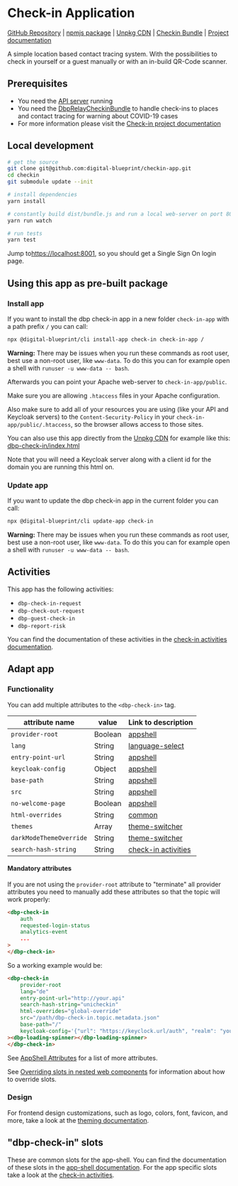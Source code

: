 # Check-in Application

[GitHub Repository](https://github.com/digital-blueprint/checkin-app) |
[npmjs package](https://www.npmjs.com/package/@digital-blueprint/checkin-app) |
[Unpkg CDN](https://unpkg.com/browse/@digital-blueprint/checkin-app/) |
[Checkin Bundle](https://github.com/digital-blueprint/relay-checkin-bundle) |
[Project documentation](https://dbp-demo.tugraz.at/site/software/check-in.html)

A simple location based contact tracing system.
With the possibilities to check in yourself or a guest manually or with an in-build QR-Code scanner.

## Prerequisites

- You need the [API server](https://gitlab.tugraz.at/dbp/relay/dbp-relay-server-template) running
- You need the [DbpRelayCheckinBundle](https://gitlab.tugraz.at/dbp/check-in/dbp-relay-checkin-bundle) to handle
  check-ins to places and contact tracing for warning about COVID-19 cases
- For more information please visit the [Check-in project documentation](https://dbp-demo.tugraz.at/site/software/check-in.html)

## Local development

```bash
# get the source
git clone git@github.com:digital-blueprint/checkin-app.git
cd checkin
git submodule update --init

# install dependencies
yarn install

# constantly build dist/bundle.js and run a local web-server on port 8001 
yarn run watch

# run tests
yarn test
```

Jump to<https://localhost:8001>, so you should get a Single Sign On login page.

## Using this app as pre-built package

### Install app

If you want to install the dbp check-in app in a new folder `check-in-app` with a path prefix `/` you can call:

```bash
npx @digital-blueprint/cli install-app check-in check-in-app /
```

**Warning:** There may be issues when you run these commands as root user, best use a non-root user, like `www-data`.
To do this you can for example open a shell with `runuser -u www-data -- bash`.

Afterwards you can point your Apache web-server to `check-in-app/public`.

Make sure you are allowing `.htaccess` files in your Apache configuration.

Also make sure to add all of your resources you are using (like your API and Keycloak servers) to the
`Content-Security-Policy` in your `check-in-app/public/.htaccess`, so the browser allows access to those sites.

You can also use this app directly from the [Unpkg CDN](https://unpkg.com/browse/@digital-blueprint/checkin-app/)
for example like this: [dbp-check-in/index.html](https://github.com/digital-blueprint/checkin-app/tree/main/examples/dbp-check-in/index.html)

Note that you will need a Keycloak server along with a client id for the domain you are running this html on.

### Update app

If you want to update the dbp check-in app in the current folder you can call:

```bash
npx @digital-blueprint/cli update-app check-in
```

**Warning:** There may be issues when you run these commands as root user, best use a non-root user, like `www-data`.
To do this you can for example open a shell with `runuser -u www-data -- bash`.

## Activities

This app has the following activities:
- `dbp-check-in-request`
- `dbp-check-out-request`
- `dbp-guest-check-in`
- `dbp-report-risk`

You can find the documentation of these activities in the [check-in activities documentation](https://github.com/digital-blueprint/checkin-app/tree/main/src).

## Adapt app

### Functionality

You can add multiple attributes to the `<dbp-check-in>` tag.

| attribute name | value | Link to description |
|----------------|-------| ------------|
| `provider-root` | Boolean | [appshell](https://gitlab.tugraz.at/dbp/web-components/toolkit/-/tree/main/packages/app-shell#attributes) |
| `lang`         | String | [language-select](https://gitlab.tugraz.at/dbp/web-components/toolkit/-/tree/main/packages/language-select#attributes) | 
| `entry-point-url` | String | [appshell](https://gitlab.tugraz.at/dbp/web-components/toolkit/-/tree/main/packages/app-shell#attributes) |
| `keycloak-config` | Object | [appshell](https://gitlab.tugraz.at/dbp/web-components/toolkit/-/tree/main/packages/app-shell#attributes) |
| `base-path` | String | [appshell](https://gitlab.tugraz.at/dbp/web-components/toolkit/-/tree/main/packages/app-shell#attributes) |
| `src` | String | [appshell](https://gitlab.tugraz.at/dbp/web-components/toolkit/-/tree/main/packages/app-shell#attributes) |
| `no-welcome-page` | Boolean | [appshell](https://gitlab.tugraz.at/dbp/web-components/toolkit/-/tree/main/packages/app-shell#attributes)
| `html-overrides` | String | [common](https://gitlab.tugraz.at/dbp/web-components/toolkit/-/tree/main/packages/common#overriding-slots-in-nested-web-components) |
| `themes` | Array | [theme-switcher](https://gitlab.tugraz.at/dbp/web-components/toolkit/-/tree/main/packages/theme-switcher#themes-attribute) |
| `darkModeThemeOverride` | String | [theme-switcher](https://gitlab.tugraz.at/dbp/web-components/toolkit/-/tree/main/packages/theme-switcher#themes-attribute) |
| `search-hash-string` | String | [check-in activities](https://github.com/digital-blueprint/checkin-app/tree/main/src)

#### Mandatory attributes

If you are not using the `provider-root` attribute to "terminate" all provider attributes
you need to manually add these attributes so that the topic will work properly:

```html
<dbp-check-in
    auth
    requested-login-status
    analytics-event
    ...
>
</dbp-check-in>
```

So a working example would be:

```html
<dbp-check-in
    provider-root
    lang="de"
    entry-point-url="http://your.api"
    search-hash-string="unicheckin"
    html-overrides="global-override"
    src="/path/dbp-check-in.topic.metadata.json"
    base-path="/"
    keycloak-config='{"url": "https://keyclock.url/auth", "realm": "your-realm", "clientId": "your-client-id", "silentCheckSsoRedirectUri": "/path/silent-check-sso.html"}'
><dbp-loading-spinner></dbp-loading-spinner>
</dbp-check-in>
```

See [AppShell Attributes](https://gitlab.tugraz.at/dbp/web-components/toolkit/-/tree/main/packages/app-shell#attributes)
for a list of more attributes.

See [Overriding slots in nested web components](https://gitlab.tugraz.at/dbp/web-components/toolkit/-/tree/main/packages/common#overriding-slots-in-nested-web-components)
for information about how to override slots.

### Design

For frontend design customizations, such as logo, colors, font, favicon, and more, take a look at the [theming documentation](https://dbp-demo.tugraz.at/dev-guide/frontend/theming/).

## "dbp-check-in" slots

These are common slots for the app-shell. You can find the documentation of these slots in the [app-shell documentation](https://gitlab.tugraz.at/dbp/web-components/toolkit/-/tree/main/packages/app-shell).
For the app specific slots take a look at the [check-in activities](https://github.com/digital-blueprint/checkin-app/tree/main/src).

